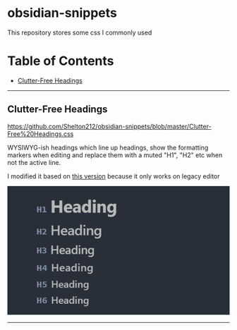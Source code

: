 # obsidian-snippets

This repository stores some css I commonly used

# Table of Contents

- [Clutter-Free Headings](#clutter-free-headings)

---

## Clutter-Free Headings

<https://github.com/Shelton212/obsidian-snippets/blob/master/Clutter-Free%20Headings.css>

WYSIWYG-ish headings which line up headings, show the formatting markers when editing
and replace them with a muted "H1", "H2" etc when not the active line.

I modified it based on [this version](https://github.com/deathau/obsidian-snippets/blob/main/clutter-free-headings.css) because it only works on  legacy editor

![](./images/clutter-free-headings.gif)

---
